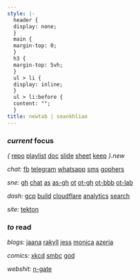```yaml
---
style: |-
  header {
  display: none;
  }
  main {
  margin-top: 0;
  }
  h3 {
  margin-top: 5vh;
  }
  ul > li {
  display: inline;
  }
  ul > li:before {
  content: "";
  }
title: newtab | seankhliao
---
```


### _current_ focus

_{_
[repo](https://repo.new)
[playlist](https://playlist.new)
[doc](https://doc.new)
[slide](https://slide.new)
[sheet](https://sheet.new)
[keep](https://keep.new)
_}.new_

_chat:_
[fb](https://messenger.com)
[telegram](https://web.telegram.org)
[whatsapp](https://web.whatsapp.com)
[sms](https://messages.google.com)
[gophers](https://app.slack.com/client/T029RQSE6/C029RQSEE)

_sne:_
[gh](https://github.com/seankhliao/uva-sne)
[chat](https://chat.students.os3.nl)
[as](https://www.os3.nl/2019-2020/courses/as/start)
[as-gh](https://github.com/seankhliao/uva-as)
[ot](https://www.os3.nl/2019-2020/courses/ot/start)
[ot-gh](https://github.com/seankhliao/uva-ot)
[ot-bbb](https://bbb5.os3.nl/gl/jer-y7t-mec)
[ot-lab](https://www.os3.nl/2019-2020/students/davide_pucci/ot)

_dash:_
[gcp](https://console.cloud.google.com)
[build](https://console.cloud.google.com/cloud-build)
[cloudflare](https://dash.cloudflare.com)
[analytics](https://analytics.google.com)
[search](https://search.google.com/search-console)

_site:_
[tekton](https://tekton.seankhliao.com/)

### _to_ read

_blogs:_
[jaana](https://jbd.dev)
[rakyll](https://rakyll.org)
[jess](https://jess.dev)
[monica](https://meowni.ca)
[azeria](https://azeria-labs.com)

_comics:_
[xkcd](https://xkcd.com)
[smbc](https://www.smbc-comics.com)
[god](https://www.webtoons.com/en/comedy/adventures-of-god/list?title_no=853)

<!--
[olympus](https://www.webtoons.com/en/romance/lore-olympus/list?title_no=1320)
[clinic](https://www.webtoons.com/en/challenge/clinic-of-horrors/list?title_no=274661)
[meme](https://www.webtoons.com/en/challenge/meme-girls/list?title_no=304446)
[ie](https://www.webtoons.com/en/challenge/internet-explorer/list?title_no=219164)
-->

_webshit:_
[n-gate](http://n-gate.com)
